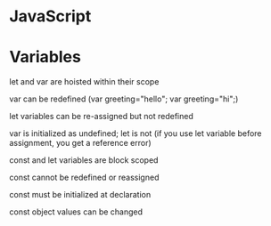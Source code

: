 # JavaScript

<!-- SECTION variables -->
<h1>Variables</h1>

let and var are hoisted within their scope

var can be redefined (var greeting="hello"; var greeting="hi";)

let variables can be re-assigned but not redefined

var is initialized as undefined; let is not (if you use let variable before assignment, you get a reference error)

const and let variables are block scoped

const cannot be redefined or reassigned

const must be initialized at declaration

const object values can be changed

